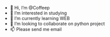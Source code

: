 - 👋 Hi, I’m @Coffeep
- 👀 I’m interested in studying
- 🌱 I’m currently learning WEB 
- 💞️ I’m looking to collaborate on python project
- 📫 Please send me email 

<!---
Coffeep/Coffeep is a ✨ special ✨ repository because its `README.md` (this file) appears on your GitHub profile.
You can click the Preview link to take a look at your changes.
--->
